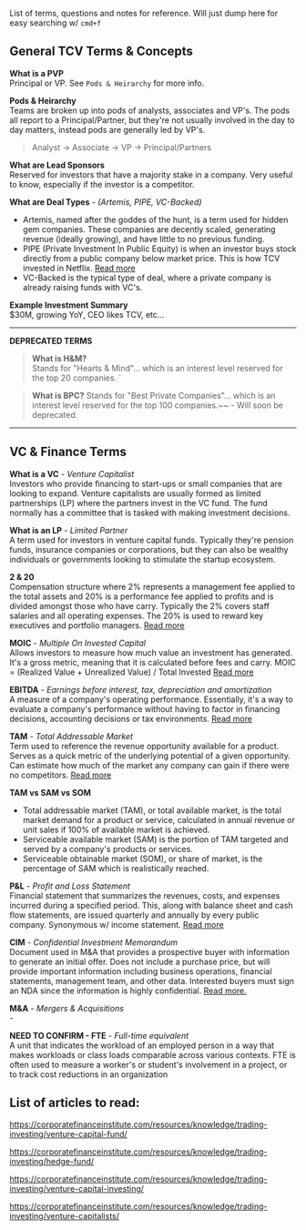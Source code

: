 List of terms, questions and notes for reference. Will just dump here for easy searching w/ `cmd+f`


## General TCV Terms & Concepts  
**What is a PVP**  
Principal or VP. See `Pods & Heirarchy` for more info.

**Pods & Heirarchy**  
Teams are broken up into pods of analysts, associates and VP's. The pods all report to a Principal/Partner, but
they're not usually involved in the day to day matters, instead pods are generally led by VP's.

> Analyst -> Associate -> VP -> Principal/Partners


**What are Lead Sponsors**  
Reserved for investors that have a majority stake in a company.
Very useful to know, especially if the investor is a competitor.


**What are Deal Types** - _(Artemis, PIPE, VC-Backed)_
- Artemis, named after the goddes of the hunt, is a term used for hidden gem companies. These companies are decently scaled, generating revenue (ideally growing), and have little to no previous funding.
- PIPE (Private Investment In Public Equity) is when an investor buys stock directly from a public company below market price. This is how TCV invested in Netflix. [Read more](https://www.investopedia.com/terms/p/pipe.asp)
- VC-Backed is the typical type of deal, where a private company is already raising funds with VC's.


**Example Investment Summary**  
$30M, growing YoY, CEO likes TCV, etc…


---
**DEPRECATED TERMS**  
> **What is H&M?**  
Stands for "Hearts & Mind"... which is an interest level reserved for the top 20 companies.
`

>**What is BPC?**
Stands for "Best Private Companies"... which is an interest level reserved for the top 100 companies.~~ - Will soon be deprecated.

---

## VC & Finance Terms  
**What is a VC** - _Venture Capitalist_  
Investors who provide financing to start-ups or small companies that are looking to expand. Venture capitalists are usually formed as limited partnerships (LP) where the partners invest in the VC fund. The fund normally has a committee that is tasked with making investment decisions.

**What is an LP**  - _Limited Partner_  
A term used for investors in venture capital funds. Typically they're pension funds, insurance companies or corporations, but they can also be wealthy individuals or governments looking to stimulate the startup ecosystem. 

**2 & 20**  
Compensation structure where 2% represents a management fee applied to the total assets and
20% is a performance fee applied to profits and is divided amongst those who have carry. 
Typically the 2% covers staff salaries and all operating expenses. The 20% is used to reward key
executives and portfolio managers. [Read more](https://corporatefinanceinstitute.com/resources/knowledge/trading-investing/2-and-20-hedge-fund-fees/)


**MOIC** - _Multiple On Invested Capital_  
Allows investors to measure how much value an investment has generated. It's a gross metric, meaning that
it is calculated before fees and carry.  MOIC = (Realized Value + Unrealized Value) / Total Invested
[Read more](https://www.cobaltlp.com/blog/moic-private-equity/)


**EBITDA** - _Earnings before interest, tax, depreciation and amortization_  
A measure of a company's operating performance. Essentially, it's a way to evaluate a company's 
performance without having to factor in financing decisions, accounting decisions or tax environments.
[Read more](https://investinganswers.com/dictionary/e/earnings-interest-tax-depreciation-and-amortizatio)


**TAM** - _Total Addressable Market_  
Term used to reference the revenue opportunity available for a product. Serves as a quick metric of the 
underlying potential of a given opportunity. Can estimate how much of the market any company can gain if
there were no competitors. [Read more](https://en.wikipedia.org/wiki/Total_addressable_market)


**TAM vs SAM vs SOM**  
- Total addressable market (TAM), or total available market, is the total market demand for a product or service, calculated in annual revenue or unit sales if 100% of available market is achieved.
- Serviceable available market (SAM) is the portion of TAM targeted and served by a company's products or services.
- Serviceable obtainable market (SOM), or share of market, is the percentage of SAM which is realistically reached.


**P&L** - _Profit and Loss Statement_  
Financial statement that summarizes the revenues, costs, and expenses incurred during a specified period. This, along with balance sheet and cash flow statements, are issued quarterly and annually by every public company. Synonymous w/ income statement. [Read more](https://www.investopedia.com/terms/p/plstatement.asp)

**CIM** - _Confidential Investment Memorandum_  
Document used in M&A that provides a prospective buyer with information to generate an initial offer. Does not include a purchase price, but will provide important information including business operations, financial statements, management team, and other data. Interested buyers must sign an NDA since the information is highly confidential. [Read more.](https://corporatefinanceinstitute.com/resources/templates/word-templates-transactions/cim-confidential-information-memorandum/)


**M&A** - _Mergers & Acquisitions_  
_-_


**NEED TO CONFIRM - FTE** - _Full-time equivalent_  
A unit that indicates the workload of an employed person in a way that makes workloads or class loads comparable across various contexts. FTE is often used to measure a worker's or student's involvement in a project, or to track cost reductions in an organization


## List of articles to read:  

https://corporatefinanceinstitute.com/resources/knowledge/trading-investing/venture-capital-fund/

https://corporatefinanceinstitute.com/resources/knowledge/trading-investing/hedge-fund/

https://corporatefinanceinstitute.com/resources/knowledge/trading-investing/venture-capital-investing/

https://corporatefinanceinstitute.com/resources/knowledge/trading-investing/venture-capitalists/

